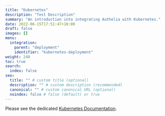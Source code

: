 ```yaml
---
title: "Kubernetes"
description: "Test Description"
summary: "An introduction into integrating Authelia with Kubernetes."
date: 2022-06-15T17:51:47+10:00
draft: false
images: []
menu:
  integration:
    parent: "deployment"
    identifier: "kubernetes-deployment"
weight: 240
toc: true
search:
  index: false
seo:
  title: "" # custom title (optional)
  description: "" # custom description (recommended)
  canonical: "" # custom canonical URL (optional)
  noindex: false # false (default) or true
---
```


Please see the dedicated [Kubernetes Documentation](../kubernetes/introduction.md).
